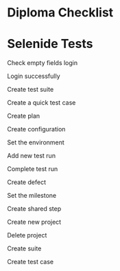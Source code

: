 # Diploma Checklist

# Selenide Tests
Check empty fields login

Login successfully

Create test suite

Create a quick test case

Create plan

Create configuration

Set the environment

Add new test run

Complete test run

Create defect

Set the milestone

Create shared step

Create new project

Delete project

Create suite

Create test case
